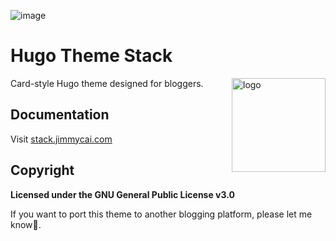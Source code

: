 ![image](https://user-images.githubusercontent.com/5889006/190859441-141b5f81-8483-40d2-bd96-ebf85616a46d.png)

# Hugo Theme Stack

<img align="right" width="150" alt="logo" src="https://user-images.githubusercontent.com/5889006/190859553-5b229b4f-c476-4cbd-928f-890f5265ca4c.png">

Card-style Hugo theme designed for bloggers.

## Documentation

Visit [stack.jimmycai.com](https://stack.jimmycai.com)

## Copyright

**Licensed under the GNU General Public License v3.0**

If you want to port this theme to another blogging platform, please let me know🙏.

